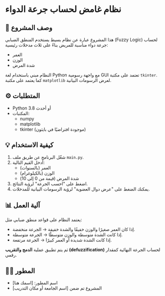 # نظام غامض لحساب جرعة الدواء

## 📌 وصف المشروع
هذا المشروع عبارة عن نظام بسيط يستخدم المنطق الضبابي (Fuzzy Logic) لحساب جرعة دواء مناسبة للمريض بناءً على ثلاث مدخلات رئيسية:
- العمر
- الوزن
- شدة المرض

النظام مبني باستخدام لغة Python مع واجهة رسومية GUI تعتمد على مكتبة `tkinter`. كما يعتمد على مكتبة `matplotlib` لعرض الرسومات البيانية.

## ⚙️ المتطلبات
- Python 3.8 أو أحدث
- المكتبات: 
  - numpy
  - matplotlib
  - tkinter (موجودة افتراضيًا في بايثون)

## 💡 كيفية الاستخدام
1. شغّل البرنامج عن طريق ملف `main.py`.
2. أدخل القيم التالية:
   - العمر (بالسنوات)
   - الوزن (بالكيلوغرام)
   - شدة المرض (قيمة من 0 إلى 10)
3. اضغط على "احسب الجرعة" لرؤية النتائج.
4. يمكنك الضغط على "عرض دوال العضوية" لرؤية الرسومات البيانية للمدخلات.

## 📊 آلية العمل
يعتمد النظام على قواعد منطق ضبابي مثل:
- إذا كان العمر صغيرًا والوزن خفيفًا والشدة خفيفة → الجرعة منخفضة.
- إذا كانت الشدة متوسطة والوزن متوسطًا → الجرعة متوسطة.
- إذا كانت الشدة شديدة أو العمر كبيرًا → الجرعة مرتفعة.

ثم يتم تطبيق عملية **الدمج والتقريب (defuzzification)** لحساب الجرعة النهائية كمقدار رقمي.

## 👨‍💻 المطور
- اسم المطور: [اسمك هنا]
- المشروع تم ضمن [اسم الجامعة أو مكان التدريب]


